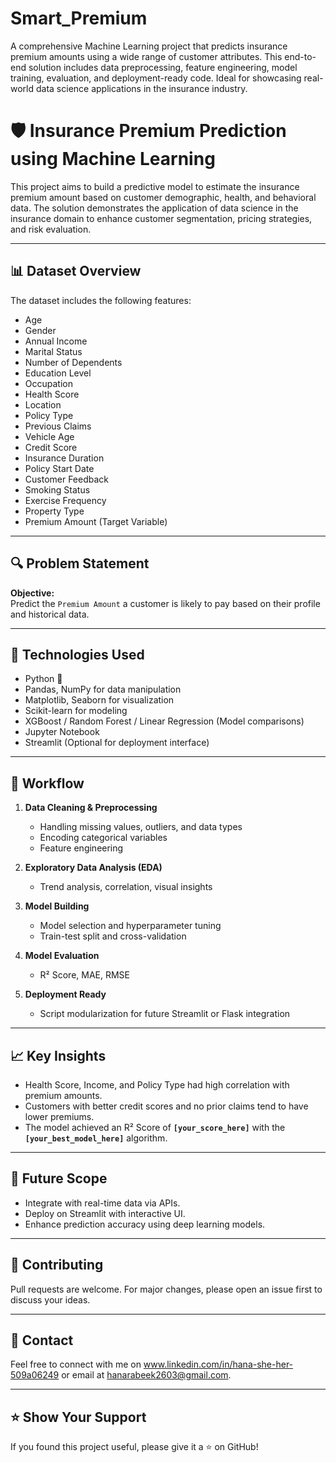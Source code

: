 # Smart_Premium
A comprehensive Machine Learning project that predicts insurance premium amounts using a wide range of customer attributes. This end-to-end solution includes data preprocessing, feature engineering, model training, evaluation, and deployment-ready code. Ideal for showcasing real-world data science applications in the insurance industry.

# 🛡️ Insurance Premium Prediction using Machine Learning

This project aims to build a predictive model to estimate the insurance premium amount based on customer demographic, health, and behavioral data. The solution demonstrates the application of data science in the insurance domain to enhance customer segmentation, pricing strategies, and risk evaluation.

---

## 📊 Dataset Overview

The dataset includes the following features:

- Age
- Gender
- Annual Income
- Marital Status
- Number of Dependents
- Education Level
- Occupation
- Health Score
- Location
- Policy Type
- Previous Claims
- Vehicle Age
- Credit Score
- Insurance Duration
- Policy Start Date
- Customer Feedback
- Smoking Status
- Exercise Frequency
- Property Type
- Premium Amount (Target Variable)

---

## 🔍 Problem Statement

**Objective:**  
Predict the `Premium Amount` a customer is likely to pay based on their profile and historical data.

---

## 🧠 Technologies Used

- Python 🐍
- Pandas, NumPy for data manipulation
- Matplotlib, Seaborn for visualization
- Scikit-learn for modeling
- XGBoost / Random Forest / Linear Regression (Model comparisons)
- Jupyter Notebook
- Streamlit (Optional for deployment interface)

---

## 🔧 Workflow

1. **Data Cleaning & Preprocessing**
   - Handling missing values, outliers, and data types
   - Encoding categorical variables
   - Feature engineering

2. **Exploratory Data Analysis (EDA)**
   - Trend analysis, correlation, visual insights

3. **Model Building**
   - Model selection and hyperparameter tuning
   - Train-test split and cross-validation

4. **Model Evaluation**
   - R² Score, MAE, RMSE

5. **Deployment Ready**
   - Script modularization for future Streamlit or Flask integration

---

## 📈 Key Insights

- Health Score, Income, and Policy Type had high correlation with premium amounts.
- Customers with better credit scores and no prior claims tend to have lower premiums.
- The model achieved an R² Score of **`[your_score_here]`** with the **`[your_best_model_here]`** algorithm.

---

## 🚀 Future Scope

- Integrate with real-time data via APIs.
- Deploy on Streamlit with interactive UI.
- Enhance prediction accuracy using deep learning models.

---

## 🤝 Contributing

Pull requests are welcome. For major changes, please open an issue first to discuss your ideas.

---

## 📩 Contact

Feel free to connect with me on www.linkedin.com/in/hana-she-her-509a06249 or  email at hanarabeek2603@gmail.com.

---

## ⭐ Show Your Support

If you found this project useful, please give it a ⭐ on GitHub!

